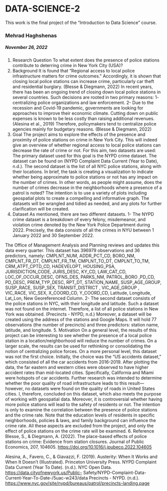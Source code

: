 # DATA-SCIENCE-2
This work is the final project of the “Introduction to Data Science” course.

### Mehrad Haghshenas
##### November 26, 2022

1. Research Question
To what extent does the presence of police stations contribute to deterring crime in New
York City (USA)?
2. Background
It is found that “Regional access to local police infrastructure matters for crime outcomes." Accordingly, it is shown that closing local police stations can increase crime, particularly car theft and residential burglary. (Blesse & Diegmann, 2022) In recent years, there has been an ongoing trend of closing down local police stations in several countries. Such decisions are rooted in two primary reasons: 1- centralizing police organizations and law enforcement. 2- Due to the recession and Covid-19 pandemic, governments are looking for approaches to improve their economic climate. Cutting down on public expenses is known to be less costly than raising additional revenues. (Alesina et al., 2019) Therefore, policymakers tend to centralize police agencies mainly for budgetary reasons. (Blesse & Diegmann, 2022)
3. Goal
The project aims to explore the effects of the presence and proximity of police stations on crime in New York City. This will indeed give an overview of whether regional access to local police stations can decrease the rate of crime or not. For this aim, two datasets are used: The primary dataset used for this goal is the NYPD crime dataset. The dataset can be found on (NYPD Complaint Data Current (Year to Date), n.d.). The second dataset is the list of all NYC police stations, along with their locations. In brief, the task is creating a visualization to indicate whether being approximate to police stations or not has any impact on the number of crimes. In other words, as people might assume, does the number of crimes decrease in the neighborhoods where a presence of a patrol is noted? The intention is to use a variety of plots including geospatial plots to create a compelling and informative graph. The datasets will be wrangled and tidied as needed, and any plots for further clarification will be created.
4. Dataset
As mentioned, there are two different datasets.
1- The NYPD crime dataset is a breakdown of every felony, misdemeanor, and violation crime denoted by the New York Police Department during 2022. Precisely, the data consists of all the crimes in NYU between 1 January 2022 and 30 September 2022.
 
The Office of Management Analysis and Planning reviews and updates this data every quarter. This dataset has 396979 observations and 36 predictors, namely:
CMPLNT_NUM, ADDR_PCT_CD, BORO_NM, CMPLNT_FR_DT, CMPLNT_FR_TM, CMPLNT_TO_DT, CMPLNT_TO_TM, CRM_ATPT_CPTD_CD, HADEVELOPT, HOUSING_PSA, JURISDICTION_CODE, JURIS_DESC, KY_CD, LAW_CAT_CD, LOC_OF_OCCUR_DESC, OFNS_DES, PARKS_NM, PATROL_BORO ,PD_CD, PD_DESC, PREM_TYP_DESC, RPT_DT, STATION_NAME, SUSP_AGE_GROUP, SUSP_RACE, SUSP_SEX, TRANSIT_DISTRICT , VIC_AGE_GROUP , VIC_RACE, VIC_SEX, X_COORD_CD, Y_COORD_CD, Latitude, Longitude, Lat_Lon, New Georeferenced Column.
2- The second dataset consists of the police stations in NYC, with their longitude and latitude. Such a dataset was not found on the internet. Therefore, a list of all police stations in New York was obtained. (Precincts - NYPD, n.d.) Moreover, a dataset will be created using the address of the stations and Google Maps. It will hold 77 observations (the number of precincts) and three predictors: station name, latitude, and longitude.
5. Motivation
On a general level, the results of this project can be interesting to see whether the presence of a local police station in a location/neighborhood will reduce the number of crimes. On a larger scale, the results can be used for rethinking or consolidating the notion of centralizing police forces.
On a more personal level, this dataset was not the first choice. Initially, the choice was the “US accidents dataset," which consisted of all the car accidents from 2016-2019. After plotting the data, the far eastern and western cities were observed to have higher accident rates than mid-located cities. Specifically, California and Miami were hotspots of car accidents. Further research was intended to determine whether the poor quality of road infrastructure leads to this result—however, no datasets were found on the quality of roads in United States cities. I, therefore, concluded on this dataset, which also meets the purpose of working with geospatial data. Moreover, it is controversial whether having more police stations will lead to the safety of residents or not. The intention is only to examine the correlation between the presence of police stations and the crime rate. Note that the education levels of residents in specific neighborhoods, policies & laws, and family background can influence the crime rate. All these aspects are excluded from the project, and only the effect of police stations on the crime rate will be examined.
6. Reference
Blesse, S., & Diegmann, A. (2022). The place-based effects of police stations on crime: Evidence from station closures. Journal of Public Economics, 207, 104605. https://doi.org/10.1016/j.jpubeco.2022.104605
  
Alesina, A., Favero, C., & Giavazzi, F. (2019). Austerity: When It Works and When It Doesn’t (Illustrated). Princeton University Press.
NYPD Complaint Data Current (Year To Date). (n.d.). NYC Open Data. https://data.cityofnewyork.us/Public- Safety/NYPD-Complaint-Data-Current-Year-To-Date-/5uac-w243/data
Precincts - NYPD. (n.d.). https://www.nyc.gov/site/nypd/bureaus/patrol/precincts-landing.page
